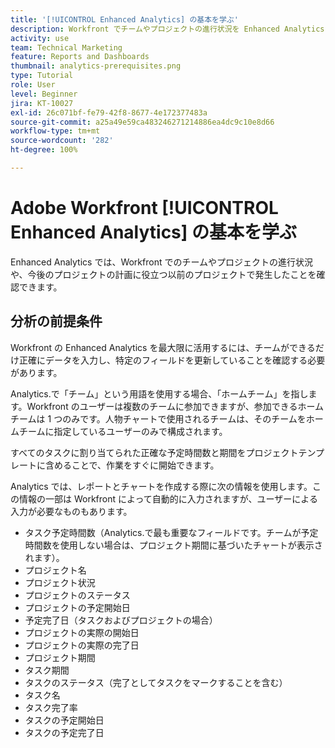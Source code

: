 ```yaml
---
title: '[!UICONTROL Enhanced Analytics] の基本を学ぶ'
description: Workfront でチームやプロジェクトの進行状況を Enhanced Analytics で表示できるようにするために、Workfront で更新するべき最も重要なフィールドについて学びます。
activity: use
team: Technical Marketing
feature: Reports and Dashboards
thumbnail: analytics-prerequisites.png
type: Tutorial
role: User
level: Beginner
jira: KT-10027
exl-id: 26c071bf-fe79-42f8-8677-4e172377483a
source-git-commit: a25a49e59ca483246271214886ea4dc9c10e8d66
workflow-type: tm+mt
source-wordcount: '282'
ht-degree: 100%

---
```


# Adobe Workfront [!UICONTROL Enhanced Analytics] の基本を学ぶ

Enhanced Analytics では、Workfront でのチームやプロジェクトの進行状況や、今後のプロジェクトの計画に役立つ以前のプロジェクトで発生したことを確認できます。

## 分析の前提条件

Workfront の Enhanced Analytics を最大限に活用するには、チームができるだけ正確にデータを入力し、特定のフィールドを更新していることを確認する必要があります。

 Analytics.で「チーム」という用語を使用する場合、「ホームチーム」を指します。Workfront のユーザーは複数のチームに参加できますが、参加できるホームチームは 1 つのみです。人物チャートで使用されるチームは、そのチームをホームチームに指定しているユーザーのみで構成されます。

すべてのタスクに割り当てられた正確な予定時間数と期間をプロジェクトテンプレートに含めることで、作業をすぐに開始できます。

 Analytics では、レポートとチャートを作成する際に次の情報を使用します。この情報の一部は Workfront によって自動的に入力されますが、ユーザーによる入力が必要なものもあります。

* タスク予定時間数（Analytics.で最も重要なフィールドです。チームが予定時間数を使用しない場合は、プロジェクト期間に基づいたチャートが表示されます）。
* プロジェクト名
* プロジェクト状況
* プロジェクトのステータス
* プロジェクトの予定開始日
* 予定完了日（タスクおよびプロジェクトの場合）
* プロジェクトの実際の開始日
* プロジェクトの実際の完了日
* プロジェクト期間
* タスク期間
* タスクのステータス（完了としてタスクをマークすることを含む）
* タスク名
* タスク完了率
* タスクの予定開始日
* タスクの予定完了日
